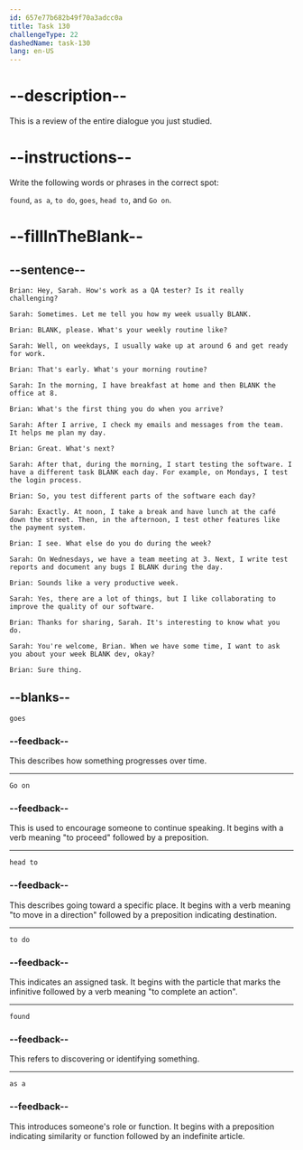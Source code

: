 ```yaml
---
id: 657e77b682b49f70a3adcc0a
title: Task 130
challengeType: 22
dashedName: task-130
lang: en-US
---
```


<!-- REVIEW -->

# --description--

This is a review of the entire dialogue you just studied.

# --instructions--

Write the following words or phrases in the correct spot:

`found`, `as a`, `to do`, `goes`, `head to`, and `Go on`.

# --fillInTheBlank--

## --sentence--

`Brian: Hey, Sarah. How's work as a QA tester? Is it really challenging?`  

`Sarah: Sometimes. Let me tell you how my week usually BLANK.`  

`Brian: BLANK, please. What's your weekly routine like?`  

`Sarah: Well, on weekdays, I usually wake up at around 6 and get ready for work.`  

`Brian: That's early. What's your morning routine?`  

`Sarah: In the morning, I have breakfast at home and then BLANK the office at 8.`  

`Brian: What's the first thing you do when you arrive?`  

`Sarah: After I arrive, I check my emails and messages from the team. It helps me plan my day.`  

`Brian: Great. What's next?`  

`Sarah: After that, during the morning, I start testing the software. I have a different task BLANK each day. For example, on Mondays, I test the login process.`  

`Brian: So, you test different parts of the software each day?`  

`Sarah: Exactly. At noon, I take a break and have lunch at the café down the street. Then, in the afternoon, I test other features like the payment system.`  

`Brian: I see. What else do you do during the week?`  

`Sarah: On Wednesdays, we have a team meeting at 3. Next, I write test reports and document any bugs I BLANK during the day.`  

`Brian: Sounds like a very productive week.`  

`Sarah: Yes, there are a lot of things, but I like collaborating to improve the quality of our software.`  

`Brian: Thanks for sharing, Sarah. It's interesting to know what you do.`  

`Sarah: You're welcome, Brian. When we have some time, I want to ask you about your week BLANK dev, okay?`  

`Brian: Sure thing.`  

## --blanks--

`goes`  

### --feedback--

This describes how something progresses over time.  

---  

`Go on`  

### --feedback--

This is used to encourage someone to continue speaking. It begins with a verb meaning "to proceed" followed by a preposition.

---  

`head to`  

### --feedback--

This describes going toward a specific place. It begins with a verb meaning "to move in a direction" followed by a preposition indicating destination.  

---  

`to do`  

### --feedback--

This indicates an assigned task. It begins with the particle that marks the infinitive followed by a verb meaning "to complete an action".  

---  

`found`  

### --feedback--

This refers to discovering or identifying something.

---  

`as a`  

### --feedback--

This introduces someone's role or function. It begins with a preposition indicating similarity or function followed by an indefinite article.  
